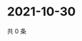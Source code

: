 # 2021-10-30

共 0 条

<!-- BEGIN WEIBO -->
<!-- 最后更新时间 Sat Oct 30 2021 05:09:52 GMT+0800 (China Standard Time) -->

<!-- END WEIBO -->
